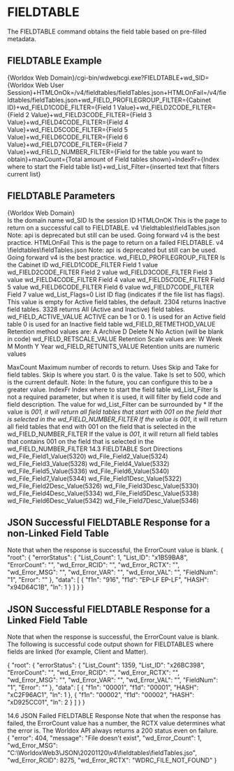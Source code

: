 # FIELDTABLE
The FIELDTABLE command obtains the field table based on pre-filled metadata.

## FIELDTABLE Example
{Worldox Web Domain}/cgi-bin/wdwebcgi.exe?FIELDTABLE+wd_SID={Worldox Web User Session}+HTMLOnOk=/v4/fieldtables/fieldTables.json+HTMLOnFail=/v4/fieldtables/fieldTables.json+wd_FIELD_PROFILEGROUP_FILTER={Cabinet ID}+wd_FIELD1CODE_FILTER={Field 1 Value}+wd_FIELD2CODE_FILTER={Field 2 Value}+wd_FIELD3CODE_FILTER={Field 3 Value}+wd_FIELD4CODE_FILTER={Field 4 Value}+wd_FIELD5CODE_FILTER={Field 5 Value}+wd_FIELD6CODE_FILTER={Field 6 Value}+wd_FIELD7CODE_FILTER={Field 7 Value}+wd_FIELD_NUMBER_FILTER={Field for the table you want to obtain}+maxCount={Total amount of Field tables shown}+IndexFr={Index where to start the Field table list}+wd_List_Filter={inserted text that filters current list}

## FIELDTABLE Parameters
{Worldox Web Domain}	
Is the domain name
wd_SID
	Is the session ID
HTMLOnOK
This is the page to return on a successful call to FIELDTABLE.
v4 \fieldtables\fieldTables.json
Note: api is deprecated but still can be used. Going forward v4 is the best practice.
HTMLOnFail
This is the page to return on a failed FIELDTABLE.
v4 \fieldtables\fieldTables.json
Note: api is deprecated but still can be used. Going forward v4 is the best practice.
wd_FIELD_PROFILEGROUP_FILTER
	Is the Cabinet ID
wd_FIELD1CODE_FILTER 
	Field 1 value
wd_FIELD2CODE_FILTER
	Field 2 value
wd_FIELD3CODE_FILTER
	Field 3 value
wd_FIELD4CODE_FILTER
	Field 4 value
wd_FIELD5CODE_FILTER
	Field 5 value
wd_FIELD6CODE_FILTER
	Field 6 value
wd_FIELD7CODE_FILTER
	Field 7 value
wd_List_Flags=0
	List ID flag (indicates if the file list has flags). This value is empty for Active field tables, the default.
	2304 returns Inactive field tables.
	3328 returns All (Active and Inactive) field tables.
wd_FIELD_ACTIVE_VALUE 
ACTIVE can be 1 or 0.
	1 is used for an Active field table
0 is used for an Inactive field table
wd_FIELD_RETMETHOD_VALUE 
Retention method values are:
		A Archive
		D Delete
		N No Action (will be blank in code)
wd_FIELD_RETSCALE_VALUE
Retention Scale values are:
		W Week
M Month
Y Year
wd_FIELD_RETUNITS_VALUE
Retention units are numeric values

MaxCount
Maximum number of records to return. Uses Skip and Take for field tables. Skip Is where you start. 0 is the value. Take Is set to 500, which is the current default. Note: In the future, you can configure this to be a greater value. 
IndexFr
	Index where to start the field table
wd_List_Filter 
Is not a required parameter, but when it is used, it will filter by field code and field description.
The value for wd_List_Filter can be surrounded by *
If the value is *001, it will return all field tables that start with 001 on the field that is selected in the wd_FIELD_NUMBER_FILTER
If the value is 001*, it will return all field tables that end with 001 on the field that is selected in the wd_FIELD_NUMBER_FILTER
If the value is *001*, it will return all field tables that contains 001 on the field that is selected in the wd_FIELD_NUMBER_FILTER
14.3	FIELDTABLE Sort Directions
wd_File_Field1_Value(5320)
wd_File_Field2_Value(5324)
wd_File_Field3_Value(5328)
wd_File_Field4_Value(5332)
wd_File_Field5_Value(5336)
wd_File_Field6_Value(5340)
wd_File_Field7_Value(5344)
wd_File_Field1Desc_Value(5322)
wd_File_Field2Desc_Value(5326)
wd_File_Field3Desc_Value(5330)
wd_File_Field4Desc_Value(5334)
wd_File_Field5Desc_Value(5338)
wd_File_Field6Desc_Value(5342)
wd_File_Field7Desc_Value(5346)

## JSON Successful FIELDTABLE Response for a non-Linked Field Table 
Note that when the response is successful, the ErrorCount value is blank. 
{
    "root": {
        "errorStatus": {
            "List_Count": 1,
            "List_ID": "x1B59BA8",
            "ErrorCount": "",
            "wd_Error_RCID": "",
            "wd_Error_RCTX": "",
            "wd_Error_MSG": "",
            "wd_Error_VAR": "",
            "wd_Error_VAL": "",
            "FieldNum": "1",
            "Error": ""
        },
        "data": [
            {
                "f1n": "916",
                "f1d": "EP-LF EP-LF",
                "HASH": "x94D64C1B",
                "ln": 1
            }
        ]
    }
}

## JSON Successful FIELDTABLE Response for a Linked Field Table

Note that when the response is successful, the ErrorCount value is blank. 
The following is successful code output shown for FIELDTABLES where fields are linked (for example, Client and Matter). 

{
    "root": {
        "errorStatus": {
            "List_Count": 1359,
            "List_ID": "x26BC398",
            "ErrorCount": "",
            "wd_Error_RCID": "",
            "wd_Error_RCTX": "",
            "wd_Error_MSG": "",
            "wd_Error_VAR": "",
            "wd_Error_VAL": "",
            "FieldNum": "1",
            "Error": ""
        },
        "data": [
            {
                "f1n": "00001",
                "f1d": "00001",
                "HASH": "xC2F96AC1",
                "ln": 1
            },
            {
                "f1n": "00002",
                "f1d": "00002",
                "HASH": "xD925CC01",
                "ln": 2
            }
        ]
    }
}

14.6	JSON Failed FIELDTABLE Response
Note that when the response has failed, the ErrorCount value has a number, the RCTX value determines what the error is. The Worldox API always returns a 200 status even on failure.  
{
    "error": 404,
    "message": "File doesn't exist",
    "wd_Error_Count": 1,
    "wd_Error_MSG": "C:\\WorldoxWeb3\\JSON\\20201120\\v4\\fieldtables\\fieldTables.jso",
    "wd_Error_RCID": 8275,
    "wd_Error_RCTX": "WDRC_FILE_NOT_FOUND"
}
